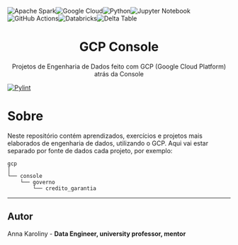 ![Apache Spark](https://img.shields.io/badge/Apache_Spark-FFFFFF?style=for-the-badge&logo=apachespark&logoColor=#E35A16)![Google Cloud](https://img.shields.io/badge/GoogleCloud-%234285F4.svg?style=for-the-badge&logo=google-cloud&logoColor=white)![Python](https://img.shields.io/badge/python-3670A0?style=for-the-badge&logo=python&logoColor=ffdd54)![Jupyter Notebook](https://img.shields.io/badge/jupyter-%23FA0F00.svg?style=for-the-badge&logo=jupyter&logoColor=white)![GitHub Actions](https://img.shields.io/badge/Github%20Actions-282a2e?style=for-the-badge&logo=githubactions&logoColor=367cfe)![Databricks](https://img.shields.io/badge/Databricks-FF3621?style=for-the-badge&logo=Databricks&logoColor=white)![Delta Table](https://camo.githubusercontent.com/8dc907a1f537c017900e758ac8eb0b595090567c431a5e9fc993ae1cbf8379e4/68747470733a2f2f696d672e736869656c64732e696f2f7374617469632f76313f7374796c653d666f722d7468652d6261646765266d6573736167653d44656c746126636f6c6f723d303033333636266c6f676f3d44656c7461266c6f676f436f6c6f723d464646464646266c6162656c3d)
<h1 align="center">GCP Console</h1>

<p align="center">Projetos de Engenharia de Dados feito com GCP (Google Cloud Platform) atrás da Console</p>

[![Pylint](https://github.com/annamatias/dataengineer/actions/workflows/pylint.yml/badge.svg)](https://github.com/annamatias/dataengineer/actions/workflows/pylint.yml)

# Sobre

<p>Neste repositório contém aprendizados, exercícios e projetos mais elaborados de engenharia de dados, utilizando o GCP. Aqui vai estar separado por fonte de dados cada projeto, por exemplo:</p>

```
gcp
│
└── console
    └── governo
        └── credito_garantia
```

---

## Autor

Anna Karoliny - **Data Engineer, university professor, mentor**
